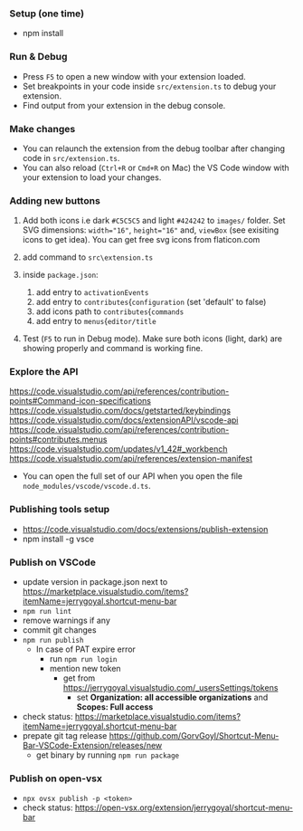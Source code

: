 ### Setup (one time)

- npm install

### Run & Debug

- Press `F5` to open a new window with your extension loaded.
- Set breakpoints in your code inside `src/extension.ts` to debug your extension.
- Find output from your extension in the debug console.

### Make changes

- You can relaunch the extension from the debug toolbar after changing code in `src/extension.ts`.
- You can also reload (`Ctrl+R` or `Cmd+R` on Mac) the VS Code window with your extension to load your changes.

### Adding new buttons

1. Add both icons i.e dark `#C5C5C5` and light `#424242` to `images/` folder. Set SVG dimensions: `width="16"`, `height="16"` and, `viewBox` (see exisiting icons to get idea). You can get free svg icons from flaticon.com

2. add command to `src\extension.ts`

3. inside `package.json`:

   1. add entry to `activationEvents`
   2. add entry to `contributes`{`configuration` (set 'default' to false)
   3. add icons path to `contributes`{`commands`
   4. add entry to `menus`{`editor/title`

4. Test (`F5` to run in Debug mode). Make sure both icons (light, dark) are showing properly and command is working fine.

### Explore the API

https://code.visualstudio.com/api/references/contribution-points#Command-icon-specifications
https://code.visualstudio.com/docs/getstarted/keybindings
https://code.visualstudio.com/docs/extensionAPI/vscode-api
https://code.visualstudio.com/api/references/contribution-points#contributes.menus
https://code.visualstudio.com/updates/v1_42#_workbench
https://code.visualstudio.com/api/references/extension-manifest

- You can open the full set of our API when you open the file `node_modules/vscode/vscode.d.ts`.

### Publishing tools setup

- https://code.visualstudio.com/docs/extensions/publish-extension
- npm install -g vsce

### Publish on VSCode

- update version in package.json next to https://marketplace.visualstudio.com/items?itemName=jerrygoyal.shortcut-menu-bar
- `npm run lint`
- remove warnings if any
- commit git changes
- `npm run publish`
  - In case of PAT expire error
    - run `npm run login`
    - mention new token
      - get from https://jerrygoyal.visualstudio.com/_usersSettings/tokens
        - set **Organization: all accessible organizations** and **Scopes: Full access**
- check status: https://marketplace.visualstudio.com/items?itemName=jerrygoyal.shortcut-menu-bar
- prepate git tag release https://github.com/GorvGoyl/Shortcut-Menu-Bar-VSCode-Extension/releases/new
  - get binary by running `npm run package`

### Publish on open-vsx

- `npx ovsx publish -p <token>`
- check status: https://open-vsx.org/extension/jerrygoyal/shortcut-menu-bar
